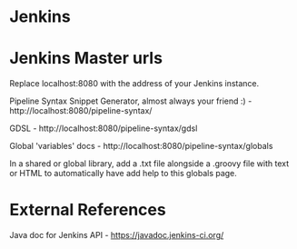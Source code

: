 # Jenkins

# Jenkins Master urls

Replace localhost:8080 with the address of your Jenkins instance.

Pipeline Syntax Snippet Generator, almost always your friend :) - http://localhost:8080/pipeline-syntax/

GDSL - http://localhost:8080/pipeline-syntax/gdsl

Global 'variables' docs - http://localhost:8080/pipeline-syntax/globals

In a shared or global library, add a .txt file alongside a .groovy file with text or HTML to automatically have add help to this globals page.

# External References

Java doc for Jenkins API - https://javadoc.jenkins-ci.org/
